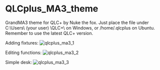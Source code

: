 # QLCplus_MA3_theme
GrandMA3 theme for QLC+ by Nuke the fox.
Just place the file under C:\Users\ (your user) \QLC+\ on Windows, or /home/.qlcplus on Ubuntu.
Remember to use the latest QLC+ version.

Adding fixtures:
![qlcplus_ma3_1](https://github.com/Nukethefox/QLCplus_MA3_theme/assets/125735099/80950b2c-341a-4e6e-baf8-9392368f696c)

Editing functions:
![qlcplus_ma3_2](https://github.com/Nukethefox/QLCplus_MA3_theme/assets/125735099/5619ee95-6fc6-4b1a-bc16-e73626415245)

Simple desk:
![qlcplus_ma3_3](https://github.com/Nukethefox/QLCplus_MA3_theme/assets/125735099/9ab34600-d2af-4352-9797-f9a9cfb4cb1c)

